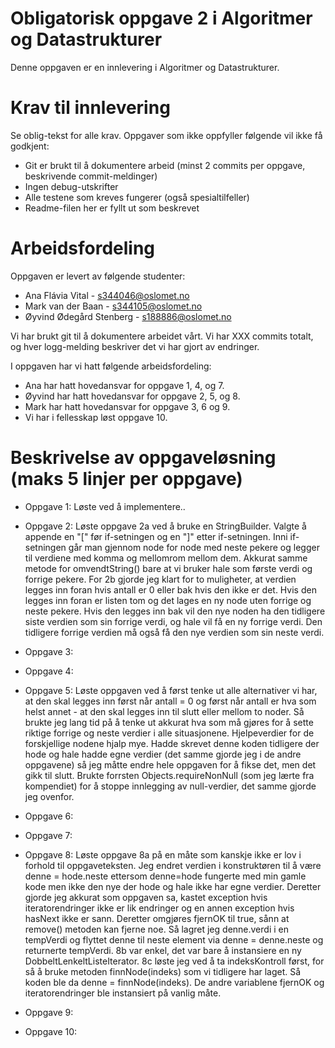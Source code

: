 # Obligatorisk oppgave 2 i Algoritmer og Datastrukturer

Denne oppgaven er en innlevering i Algoritmer og Datastrukturer. 

# Krav til innlevering

Se oblig-tekst for alle krav. Oppgaver som ikke oppfyller følgende vil ikke få godkjent:

* Git er brukt til å dokumentere arbeid (minst 2 commits per oppgave, beskrivende commit-meldinger)	
* Ingen debug-utskrifter
* Alle testene som kreves fungerer (også spesialtilfeller)
* Readme-filen her er fyllt ut som beskrevet

# Arbeidsfordeling

Oppgaven er levert av følgende studenter:
* Ana Flávia Vital - s344046@oslomet.no
* Mark van der Baan - s344105@oslomet.no
* Øyvind Ødegård Stenberg - s188886@oslomet.no

Vi har brukt git til å dokumentere arbeidet vårt. Vi har XXX commits totalt, og hver logg-melding beskriver det vi har gjort av endringer.

I oppgaven har vi hatt følgende arbeidsfordeling:
* Ana har hatt hovedansvar for oppgave 1, 4, og 7. 
* Øyvind har hatt hovedansvar for oppgave 2, 5, og 8. 
* Mark har hatt hovedansvar for oppgave 3, 6 og 9. 
* Vi har i fellesskap løst oppgave 10. 

# Beskrivelse av oppgaveløsning (maks 5 linjer per oppgave)

* Oppgave 1: Løste ved å implementere..

* Oppgave 2: Løste oppgave 2a ved å bruke en StringBuilder. Valgte å appende en "[" før if-setningen og en "]" etter if-setningen. 
             Inni if-setningen går man gjennom node for node med neste pekere og legger til verdiene med komma og mellomrom mellom dem. Akkurat samme metode for omvendtString() 
             bare at vi bruker hale som første verdi og forrige pekere. For 2b gjorde jeg klart for to muligheter, at verdien legges inn foran hvis antall er 0 eller bak hvis den 
             ikke er det. Hvis den legges inn foran er listen tom og det lages en ny node uten forrige og neste pekere. Hvis den legges inn bak vil den nye noden ha den tidligere 
             siste verdien som sin forrige verdi, og hale vil få en ny forrige verdi. Den tidligere forrige verdien må også få den nye verdien som sin neste verdi.
             
* Oppgave 3: 

* Oppgave 4: 

* Oppgave 5: Løste oppgaven ved å først tenke ut alle alternativer vi har, at den skal legges inn først når antall = 0 og først når antall er hva som helst annet - at den skal legges 
             inn til slutt eller mellom to noder. Så brukte jeg lang tid på å tenke ut akkurat hva som må gjøres for å sette riktige forrige og neste verdier i alle situasjonene. 
             Hjelpeverdier for de forskjellige nodene hjalp mye. Hadde skrevet denne koden tidligere der hode og hale hadde egne verdier (det samme gjorde jeg i de andre oppgavene) 
             så jeg måtte endre hele oppgaven for å fikse det, men det gikk til slutt. Brukte forrsten Objects.requireNonNull (som jeg lærte fra kompendiet) for å stoppe innlegging av null-verdier, 
             det samme gjorde jeg ovenfor.
             
* Oppgave 6:

* Oppgave 7:

* Oppgave 8: Løste oppgave 8a på en måte som kanskje ikke er lov i forhold til oppgaveteksten. Jeg endret verdien i konstruktøren til å være denne = hode.neste ettersom denne=hode fungerte med min gamle 
             kode men ikke den nye der hode og hale ikke har egne verdier. Deretter gjorde jeg akkurat som oppgaven sa, kastet exception hvis iteratorendringer ikke er lik endringer og en annen exception 
             hvis hasNext ikke er sann. Deretter omgjøres fjernOK til true, sånn at remove() metoden kan fjerne noe. Så lagret jeg denne.verdi i en tempVerdi og flyttet denne til neste element via 
             denne = denne.neste og returnerte tempVerdi. 8b var enkel, det var bare å instansiere en ny DobbeltLenkeltListeIterator. 8c løste jeg ved å ta indeksKontroll først, for så å bruke metoden 
             finnNode(indeks) som vi tidligere har laget. Så koden ble da denne = finnNode(indeks). De andre variablene fjernOK og iteratorendringer ble instansiert på vanlig måte.
             
* Oppgave 9:

* Oppgave 10:

